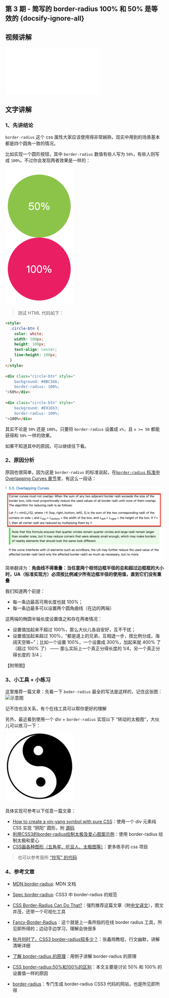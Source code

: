 ## 第 3 期 - 简写的 border-radius 100% 和 50% 是等效的 {docsify-ignore-all}

## 视频讲解
<iframe class="article-video" src="//player.bilibili.com/player.html?aid=81684736&cid=139770298&page=1" scrolling="no" border="0" frameborder="no" framespacing="0" allowfullscreen="true"> </iframe>

## 文字讲解

### 1、先讲结论

`border-radius` 这个 css 属性大家应该使用得非常娴熟，现实中用到的场景基本都是四个圆角一致的情况。

比如实现一个圆形按钮，其中 `border-radius` 数值有些人写为 `50%`，有些人则写成 `100%`，不过你会发现两者效果是一样的：

![result](https://raw.githubusercontent.com/boycgit/web-image/master/20200107000313.png)

> 测试 HTML 代码如下：
```html
<style>
  .circle-btn {
    color: white;
    width: 100px;
    height: 100px;
    text-align: center;
    line-height: 100px;
  }
</style>

<div class="circle-btn" style="
    background: #8BC34A;
    border-radius: 100%;
">50%</div>

<div class="circle-btn" style="
    background: #E91E63;
    border-radius: 100%;
">100%</div>
```

其实不论是 `50%` 还是 `100%`，只要将 `border-radius` 设置成 `x%`，且 `x >= 50` 都能获得和 `50%` 一样的效果。

如果不知道其中的原因，可以继续往下看。

### 2、原因分析

原因也很简单，因为这是 `border-radius` 的标准说起，在[`border-radius` 标准中 Overlapping Curves 章节](https://drafts.csswg.org/css-backgrounds-3/#corner-overlap)里，有这么一段话：

![曲线重叠](https://raw.githubusercontent.com/boycgit/web-image/master/20200108002817.png)

简单翻译为：**角曲线不得重叠：当任意两个相邻边框半径的总和超过边框框的大小时，UA（标准实现方）必须按比例减少所有边框半径的使用值，直到它们没有重叠**

我们知道两个前提：
 - 每一条边最高可用长度也就 100%；
 - 每一条边最多可以设置两个圆角曲线（在边的两端）

这两端的椭圆半轴长度设置值之和存在两者情况：
 - 设置值加起来不超过 100%，那么大伙儿各自安好，互不干扰；
 - 设置值加起来超过 100%，“都是道上的兄弟，互相退一步，按比例分成，海阔天空嘛~”；比如一个设置 100%，一个设置成 300%，加起来就 400% 了（超过 100% 了） —— 那么实际上一个真正分得长度的 1/4，另一个真正分得长度的 3/4；

【附带图】

### 3、小工具 + 小练习

这里推荐一篇文章：先看一下 `boder-radius` 最全的写法是这样的，记住这张图：
![示意图](http://images.shejidaren.com/wp-content/uploads/2018/10/0352141cD.jpg)

记不住也没关系，有个在线工具可以帮你更好的理解


另外，最近看到使用一个 div + `border-radius` 实现以下 “转动的太极图”，大伙儿可以练习一下：

![太极图](../images/taiji.gif)

具体实现可参考以下任意一篇文章：
 - [How to create a yin-yang symbol with pure CSS](https://blog.logrocket.com/how-to-create-yin-yang-symbol-pure-css/)：使用一个 div 元素纯 CSS 实现 “阴阳” 圆形，附 [源码](https://codepen.io/boycgit/pen/YzPEEqm)
 - [利用CSS3的border-radius绘制太极及爱心图案示例](http://www.word666.com/wangye/90992.html)：使用 border-radius 绘制太极和爱心
 - [CSS画各种图形（五角星、吃豆人、太极图等）](https://www.imooc.com/article/256689)：更多练手的 css 项目

> 也可以参考我所 [“抄写” 的代码](https://github.com/boycgit/fe-program-tips/blob/master/src/3-border-radius/yinyang.html)


### 4、参考文章

 - [MDN border-radius](https://developer.mozilla.org/zh-CN/docs/Web/CSS/border-radius): MDN 文档
 - [Spec border-radius](https://drafts.csswg.org/css-backgrounds-3/#border-radius): CSS3 中 border-radius 的规范
 - [CSS Border-Radius Can Do That?](https://medium.com/9elements/css-border-radius-can-do-that-d46df1d013ae)：强烈推荐这篇文章（附[中文译文](http://www.shejidaren.com/css-border-radius.html)），图文并茂，还带一个可视化工具
 - [Fancy-Border-Radius](https://9elements.github.io/fancy-border-radius/)：这个就是上一条所指的在线 border radius 工具，所见即所得的；边动手边学习，理解会快很多
 - [秋月何时了，CSS3 border-radius知多少？](https://www.zhangxinxu.com/wordpress/2015/11/css3-border-radius-tips/)：张鑫旭教程，行文幽默，讲解清晰详细
 - [了解 border-radius 的原理](https://blog.csdn.net/xiaoermingn/article/details/53497607)：用例子讲解 border-radius 的原理
 - [CSS border-radius:50%和100%的区别](https://blog.csdn.net/chy555chy/article/details/54783186)：本文主要是讨论 50% 和 100% 的设置值一样的原因

 - [border-radius](https://border-radius.com/)：专门生成 border-radius CSS3 代码的网站，也是所见即所得
